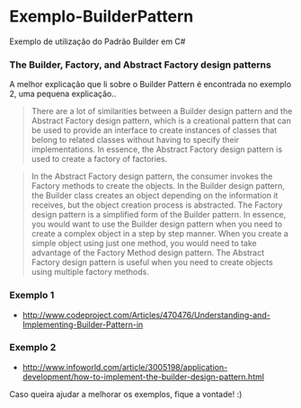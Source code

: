 # Exemplo-BuilderPattern
Exemplo de utilização do Padrão Builder em C#


### The Builder, Factory, and Abstract Factory design patterns
A melhor explicação que li sobre o Builder Pattern é encontrada no exemplo 2, uma pequena explicação..

>There are a lot of similarities between a Builder design pattern and the Abstract Factory design pattern, which is a creational pattern that can be used to provide an interface to create instances of classes that belong to related classes without having to specify their implementations. In essence, the Abstract Factory design pattern is used to create a factory of factories.

>In the Abstract Factory design pattern, the consumer invokes the Factory methods to create the objects. In the Builder design pattern, the Builder class creates an object depending on the information it receives, but the object creation process is abstracted. The Factory design pattern is a simplified form of the Builder pattern. In essence, you would want to use the Builder design pattern when you need to create a complex object in a step by step manner. When you create a simple object using just one method, you would need to take advantage of the Factory Method design pattern. The Abstract Factory design pattern is useful when you need to create objects using multiple factory methods.


### Exemplo 1
- http://www.codeproject.com/Articles/470476/Understanding-and-Implementing-Builder-Pattern-in

### Exemplo 2
- http://www.infoworld.com/article/3005198/application-development/how-to-implement-the-builder-design-pattern.html



Caso queira ajudar a melhorar os exemplos, fique a vontade! :)
